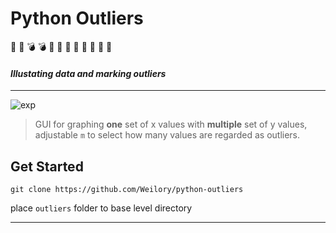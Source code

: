 # Python Outliers

:lying_face: :lying_face: :bomb: :bomb: :heartbeat: :heartbeat: :butterfly: :butterfly: :dizzy: :dizzy: :helicopter: :helicopter: 

#### *Illustating data and marking outliers*

<hr />

![exp](https://github.com/Weilory/python-outliers/blob/master/docs/img/exp.png)


>GUI for graphing **one** set of x values with **multiple** set of y values, adjustable `m` to select how many values are regarded as outliers.

## Get Started

```
git clone https://github.com/Weilory/python-outliers
```

place `outliers` folder to base level directory

<hr />

